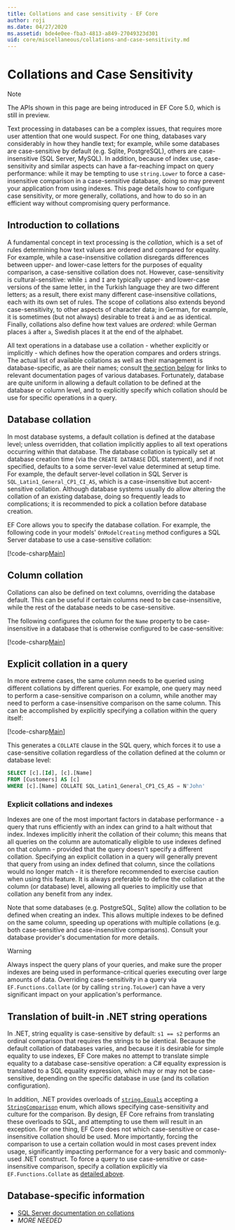 ```yaml
---
title: Collations and case sensitivity - EF Core
author: roji
ms.date: 04/27/2020
ms.assetid: bde4e0ee-fba3-4813-a849-27049323d301
uid: core/miscellaneous/collations-and-case-sensitivity.md
---
```

# Collations and Case Sensitivity

> [!NOTE]
> The APIs shown in this page are being introduced in EF Core 5.0, which is still in preview.

Text processing in databases can be a complex issues, that requires more user attention that one would suspect. For one thing, databases vary considerably in how they handle text; for example, while some databases are case-sensitive by default (e.g. Sqlite, PostgreSQL), others are case-insensitive (SQL Server, MySQL). In addition, because of index use, case-sensitivity and similar aspects can have a far-reaching impact on query performance: while it may be tempting to use `string.Lower` to force a case-insensitive comparison in a case-sensitive database, doing so may prevent your application from using indexes. This page details how to configure case sensitivity, or more generally, collations, and how to do so in an efficient way without compromising query performance.

## Introduction to collations

A fundamental concept in text processing is the *collation*, which is a set of rules determining how text values are ordered and compared for equality. For example, while a case-insensitive collation disregards differences between upper- and lower-case letters for the purposes of equality comparison, a case-sensitive collation does not. However, case-sensitivity is cultural-sensitive: while `i` and `I` are typically upper- and lower-case versions of the same letter, in the Turkish language they are two different letters; as a result, there exist many different case-insensitive collations, each with its own set of rules. The scope of collations also extends beyond case-sensitivity, to other aspects of character data; in German, for example, it is sometimes (but not always) desirable to treat `ä` and `ae` as identical. Finally, collations also define how text values are *ordered*: while German places `ä` after `a`, Swedish places it at the end of the alphabet.

All text operations in a database use a collation - whether explicitly or implicitly - which defines how the operation compares and orders strings. The actual list of available collations as well as their management is database-specific, as are their names; consult [the section below](#database-specific-information) for links to relevant documentation pages of various databases. Fortunately, database are quite uniform in allowing a default collation to be defined at the database or column level, and to explicitly specify which collation should be use for specific operations in a query.

## Database collation

In most database systems, a default collation is defined at the database level; unless overridden, that collation implicitly applies to all text operations occurring within that database. The database collation is typically set at database creation time (via the `CREATE DATABASE` DDL statement), and if not specified, defaults to a some server-level value determined at setup time. For example, the default server-level collation in SQL Server is `SQL_Latin1_General_CP1_CI_AS`, which is a case-insensitive but accent-sensitive collation. Although database systems usually do allow altering the collation of an existing database, doing so frequently leads to complications; it is recommended to pick a collation before database creation.

EF Core allows you to specify the database collation. For example, the following code in your models' `OnModelCreating` method configures a SQL Server database to use a case-sensitive collation:

[!code-csharp[Main](../../../samples/core/Miscellaneous/Collations/Program.cs?range=40)]

## Column collation

Collations can also be defined on text columns, overriding the database default. This can be useful if certain columns need to be case-insensitive, while the rest of the database needs to be case-sensitive.

The following configures the column for the `Name` property to be case-insensitive in a database that is otherwise configured to be case-sensitive:

[!code-csharp[Main](../../../samples/core/Miscellaneous/Collations/Program.cs?name=OnModelCreating&highlight=6)]

## Explicit collation in a query

In more extreme cases, the same column needs to be queried using different collations by different queries. For example, one query may need to perform a case-sensitive comparison on a column, while another may need to perform a case-insensitive comparison on the same column. This can be accomplished by explicitly specifying a collation within the query itself:

[!code-csharp[Main](../../../samples/core/Miscellaneous/Collations/Program.cs?name=SimpleQueryCollation)]

This generates a `COLLATE` clause in the SQL query, which forces it to use a case-sensitive collation regardless of the collation defined at the column or database level:

```sql
SELECT [c].[Id], [c].[Name]
FROM [Customers] AS [c]
WHERE [c].[Name] COLLATE SQL_Latin1_General_CP1_CS_AS = N'John'
```

### Explicit collations and indexes

Indexes are one of the most important factors in database performance - a query that runs efficiently with an index can grind to a halt without that index. Indexes implicitly inherit the collation of their column; this means that all queries on the column are automatically eligible to use indexes defined on that column - provided that the query doesn't specify a different collation. Specifying an explicit collation in a query will generally prevent that query from using an index defined that column, since the collations would no longer match - it is therefore recommended to exercise caution when using this feature. It is always preferable to define the collation at the column (or database) level, allowing all queries to implicitly use that collation any benefit from any index.

Note that some databases (e.g. PostgreSQL, Sqlite) allow the collation to be defined when creating an index. This allows multiple indexes to be defined on the same column, speeding up operations with multiple collations (e.g. both case-sensitive and case-insensitive comparisons). Consult your database provider's documentation for more details.

> [!WARNING]
> Always inspect the query plans of your queries, and make sure the proper indexes are being used in performance-critical queries executing over large amounts of data. Overriding case-sensitivity in a query via `EF.Functions.Collate` (or by calling `string.ToLower`) can have a very significant impact on your application's performance.

## Translation of built-in .NET string operations

In .NET, string equality is case-sensitive by default: `s1 == s2` performs an ordinal comparison that requires the strings to be identical. Because the default collation of databases varies, and because it is desirable for simple equality to use indexes, EF Core makes no attempt to translate simple equality to a database case-sensitive operation: a C# equality expression is translated to a SQL equality expression, which may or may not be case-sensitive, depending on the specific database in use (and its collation configuration).

In addition, .NET provides overloads of [`string.Equals`](https://docs.microsoft.com/dotnet/api/system.string.equals#System_String_Equals_System_String_System_StringComparison_) accepting a [`StringComparison`](https://docs.microsoft.com/dotnet/api/system.stringcomparison) enum, which allows specifying case-sensitivity and culture for the comparison. By design, EF Core refrains from translating these overloads to SQL, and attempting to use them will result in an exception. For one thing, EF Core does not which case-sensitive or case-insensitive collation should be used. More importantly, forcing the comparison to use a certain collation would in most cases prevent index usage, significantly impacting performance for a very basic and commonly-used .NET construct. To force a query to use case-sensitive or case-insensitive comparison, specify a collation explicitly via `EF.Functions.Collate` as [detailed above](#explicit-collations-and-indexes).

## Database-specific information

* [SQL Server documentation on collations](https://docs.microsoft.com/sql/relational-databases/collations/collation-and-unicode-support)
* *MORE NEEDED*
